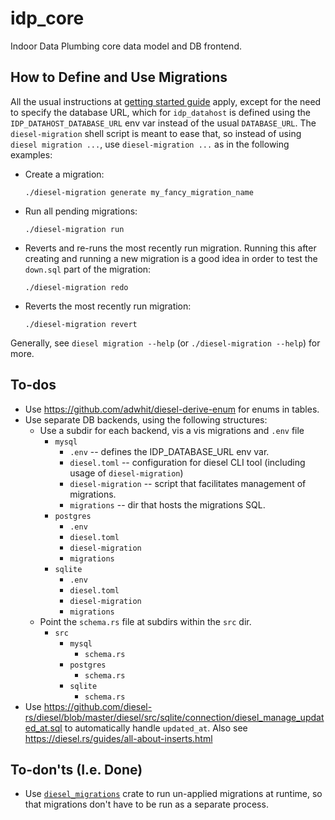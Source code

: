 # idp_core

Indoor Data Plumbing core data model and DB frontend.

## How to Define and Use Migrations

All the usual instructions at [getting started guide](https://diesel.rs/guides/getting-started)
apply, except for the need to specify the database URL, which for `idp_datahost` is defined using
the `IDP_DATAHOST_DATABASE_URL` env var instead of the usual `DATABASE_URL`.  The `diesel-migration`
shell script is meant to ease that, so instead of using `diesel migration ...`, use `diesel-migration ...`
as in the following examples:
-   Create a migration:

        ./diesel-migration generate my_fancy_migration_name

-   Run all pending migrations:

        ./diesel-migration run

-   Reverts and re-runs the most recently run migration.  Running this after creating and running a new migration
    is a good idea in order to test the `down.sql` part of the migration:

        ./diesel-migration redo

-   Reverts the most recently run migration:

        ./diesel-migration revert

Generally, see `diesel migration --help` (or `./diesel-migration --help`) for more.

## To-dos

-   Use https://github.com/adwhit/diesel-derive-enum for enums in tables.
-   Use separate DB backends, using the following structures:
    -   Use a subdir for each backend, vis a vis migrations and `.env` file
        -   `mysql`
            -   `.env` -- defines the IDP_DATABASE_URL env var.
            -   `diesel.toml` -- configuration for diesel CLI tool (including usage of `diesel-migration`)
            -   `diesel-migration` -- script that facilitates management of migrations.
            -   `migrations` -- dir that hosts the migrations SQL.
        -   `postgres`
            -   `.env`
            -   `diesel.toml`
            -   `diesel-migration`
            -   `migrations`
        -   `sqlite`
            -   `.env`
            -   `diesel.toml`
            -   `diesel-migration`
            -   `migrations`
    -   Point the `schema.rs` file at subdirs within the `src` dir.
        -   `src`
            -   `mysql`
                -   `schema.rs`
            -   `postgres`
                -   `schema.rs`
            -   `sqlite`
                -   `schema.rs`
-   Use https://github.com/diesel-rs/diesel/blob/master/diesel/src/sqlite/connection/diesel_manage_updated_at.sql
    to automatically handle `updated_at`.  Also see https://diesel.rs/guides/all-about-inserts.html

## To-don'ts (I.e. Done)

-   Use [`diesel_migrations`](https://crates.io/crates/diesel_migrations) crate to run un-applied
    migrations at runtime, so that migrations don't have to be run as a separate process.
